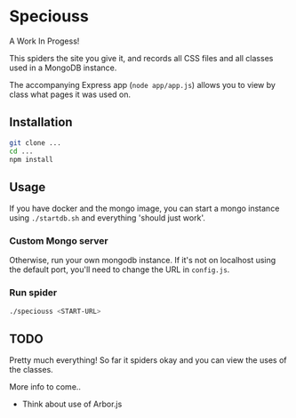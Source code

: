 # Speciouss

A Work In Progess!

This spiders the site you give it, and records all CSS files and all classes used in a MongoDB instance.

The accompanying Express app (`node app/app.js`) allows you to view by class what pages it was used on.

## Installation

~~~sh
git clone ...
cd ...
npm install
~~~

## Usage

If you have docker and the mongo image, you can start a mongo instance using `./startdb.sh` and everything 'should just work'.

### Custom Mongo server
Otherwise, run your own mongodb instance.  If it's not on localhost using the default port, you'll need to change the URL in `config.js`.

### Run spider

~~~sh
./speciouss <START-URL>
~~~


## TODO

Pretty much everything!  So far it spiders okay and you can view the uses of the classes.

More info to come..

- Think about use of Arbor.js

